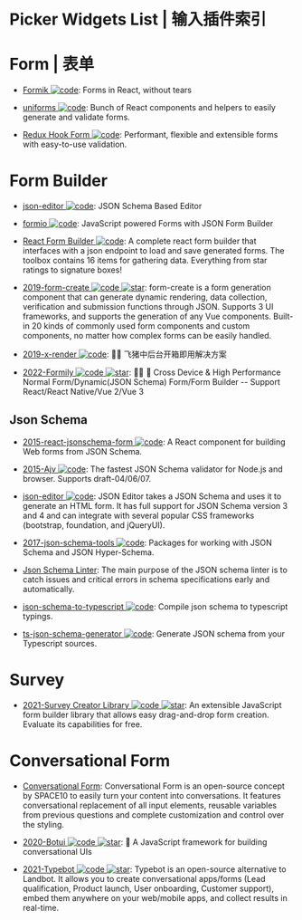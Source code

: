 # Picker Widgets List | 输入插件索引

# Form | 表单

- [Formik ![code](https://martrix-usa.oss-accelerate.aliyuncs.com/logo/code.svg)](https://github.com/jaredpalmer/formik): Forms in React, without tears

- [uniforms ![code](https://martrix-usa.oss-accelerate.aliyuncs.com/logo/code.svg)](https://github.com/vazco/uniforms): Bunch of React components and helpers to easily generate and validate forms.

- [Redux Hook Form ![code](https://martrix-usa.oss-accelerate.aliyuncs.com/logo/code.svg)](https://react-hook-form.com/): Performant, flexible and extensible forms with easy-to-use validation.

# Form Builder

- [json-editor ![code](https://martrix-usa.oss-accelerate.aliyuncs.com/logo/code.svg)](https://github.com/json-editor/json-editor): JSON Schema Based Editor

- [formio ![code](https://martrix-usa.oss-accelerate.aliyuncs.com/logo/code.svg)](https://github.com/formio): JavaScript powered Forms with JSON Form Builder

- [React Form Builder ![code](https://martrix-usa.oss-accelerate.aliyuncs.com/logo/code.svg)](https://github.com/blackjk3/react-form-builder): A complete react form builder that interfaces with a json endpoint to load and save generated forms. The toolbox contains 16 items for gathering data. Everything from star ratings to signature boxes!

- [2019-form-create ![code](https://martrix-usa.oss-accelerate.aliyuncs.com/logo/code.svg) ![star](https://img.shields.io/github/stars/xaboy/form-create)](https://github.com/xaboy/form-create): form-create is a form generation component that can generate dynamic rendering, data collection, verification and submission functions through JSON. Supports 3 UI frameworks, and supports the generation of any Vue components. Built-in 20 kinds of commonly used form components and custom components, no matter how complex forms can be easily handled.

- [2019-x-render ![code](https://martrix-usa.oss-accelerate.aliyuncs.com/logo/code.svg)](https://github.com/alibaba/x-render): 🚴‍♀️ 飞猪中后台开箱即用解决方案

- [2022-Formily ![code](https://martrix-usa.oss-accelerate.aliyuncs.com/logo/code.svg) ![star](https://img.shields.io/github/stars/alibaba/formily)](https://github.com/alibaba/formily): 📱🚀 🧩 Cross Device & High Performance Normal Form/Dynamic(JSON Schema) Form/Form Builder -- Support React/React Native/Vue 2/Vue 3

## Json Schema

- [2015-react-jsonschema-form ![code](https://martrix-usa.oss-accelerate.aliyuncs.com/logo/code.svg)](https://github.com/mozilla-services/react-jsonschema-form): A React component for building Web forms from JSON Schema.

- [2015-Ajv ![code](https://martrix-usa.oss-accelerate.aliyuncs.com/logo/code.svg)](https://github.com/epoberezkin/ajv): The fastest JSON Schema validator for Node.js and browser. Supports draft-04/06/07.

- [json-editor ![code](https://martrix-usa.oss-accelerate.aliyuncs.com/logo/code.svg)](https://github.com/json-editor/json-editor): JSON Editor takes a JSON Schema and uses it to generate an HTML form. It has full support for JSON Schema version 3 and 4 and can integrate with several popular CSS frameworks (bootstrap, foundation, and jQueryUI).

- [2017-json-schema-tools ![code](https://martrix-usa.oss-accelerate.aliyuncs.com/logo/code.svg)](https://github.com/cloudflare/json-schema-tools): Packages for working with JSON Schema and JSON Hyper-Schema.

- [Json Schema Linter](https://www.json-schema-linter.com/): The main purpose of the JSON schema linter is to catch issues and critical errors in schema specifications early and automatically.

- [json-schema-to-typescript ![code](https://martrix-usa.oss-accelerate.aliyuncs.com/logo/code.svg)](https://github.com/bcherny/json-schema-to-typescript): Compile json schema to typescript typings.

- [ts-json-schema-generator ![code](https://martrix-usa.oss-accelerate.aliyuncs.com/logo/code.svg)](https://github.com/vega/ts-json-schema-generator): Generate JSON schema from your Typescript sources.

# Survey

- [2021-Survey Creator Library ![code](https://martrix-usa.oss-accelerate.aliyuncs.com/logo/code.svg) ![star](https://img.shields.io/github/stars/surveyjs/survey-creator)](https://github.com/surveyjs/survey-creator): An extensible JavaScript form builder library that allows easy drag-and-drop form creation. Evaluate its capabilities for free.

# Conversational Form

- [Conversational Form](https://github.com/space10-community/conversational-form): Conversational Form is an open-source concept by SPACE10 to easily turn your content into conversations. It features conversational replacement of all input elements, reusable variables from previous questions and complete customization and control over the styling.

- [2020-Botui ![code](https://martrix-usa.oss-accelerate.aliyuncs.com/logo/code.svg) ![star](https://img.shields.io/github/stars/botui/botui)](https://github.com/botui/botui): 🤖 A JavaScript framework for building conversational UIs

- [2021-Typebot ![code](https://martrix-usa.oss-accelerate.aliyuncs.com/logo/code.svg) ![star](https://img.shields.io/github/stars/baptisteArno/typebot.io)](https://github.com/baptisteArno/typebot.io): Typebot is an open-source alternative to Landbot. It allows you to create conversational apps/forms (Lead qualification, Product launch, User onboarding, Customer support), embed them anywhere on your web/mobile apps, and collect results in real-time.
